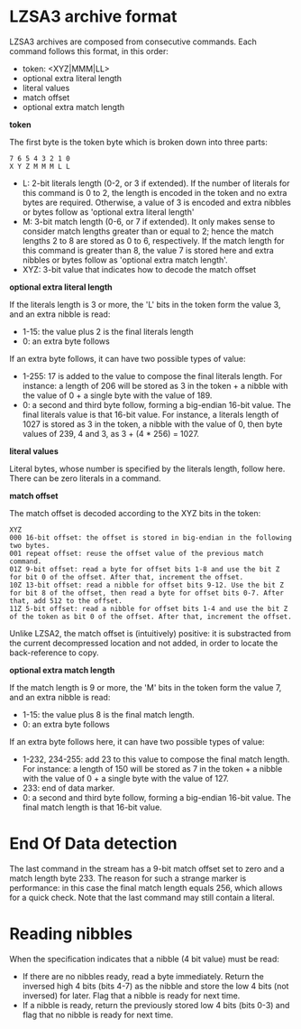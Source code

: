 # LZSA3 archive format

LZSA3 archives are composed from consecutive commands. Each command follows this format, in this order:

* token: <XYZ|MMM|LL>
* optional extra literal length
* literal values
* match offset
* optional extra match length

**token**

The first byte is the token byte which is broken down into three parts:

    7 6 5 4 3 2 1 0
    X Y Z M M M L L

* L: 2-bit literals length (0-2, or 3 if extended). If the number of literals for this command is 0 to 2, the length is encoded in the token and no extra bytes are required. Otherwise, a value of 3 is encoded and extra nibbles or bytes follow as 'optional extra literal length'
* M: 3-bit match length (0-6, or 7 if extended). It only makes sense to consider match lengths greater than or equal to 2; hence the match lengths 2 to 8 are stored as 0 to 6, respectively. If the match length for this command is greater than 8, the value 7 is stored here and extra nibbles or bytes follow as 'optional extra match length'.
* XYZ: 3-bit value that indicates how to decode the match offset

**optional extra literal length**

If the literals length is 3 or more, the 'L' bits in the token form the value 3, and an extra nibble is read:

* 1-15: the value plus 2 is the final literals length
* 0: an extra byte follows

If an extra byte follows, it can have two possible types of value:

* 1-255: 17 is added to the value to compose the final literals length. For instance: a length of 206 will be stored as 3 in the token + a nibble with the value of 0 + a single byte with the value of 189.
* 0: a second and third byte follow, forming a big-endian 16-bit value. The final literals value is that 16-bit value. For instance, a literals length of 1027 is stored as 3 in the token, a nibble with the value of 0, then byte values of 239, 4 and 3, as 3 + (4 * 256) = 1027.

**literal values**

Literal bytes, whose number is specified by the literals length, follow here. There can be zero literals in a command.

**match offset**

The match offset is decoded according to the XYZ bits in the token:

    XYZ
    000 16-bit offset: the offset is stored in big-endian in the following two bytes.
    001 repeat offset: reuse the offset value of the previous match command.
    01Z 9-bit offset: read a byte for offset bits 1-8 and use the bit Z for bit 0 of the offset. After that, increment the offset.
    10Z 13-bit offset: read a nibble for offset bits 9-12. Use the bit Z for bit 8 of the offset, then read a byte for offset bits 0-7. After that, add 512 to the offset.
    11Z 5-bit offset: read a nibble for offset bits 1-4 and use the bit Z of the token as bit 0 of the offset. After that, increment the offset.

Unlike LZSA2, the match offset is (intuitively) positive: it is substracted from the current decompressed location and not added, in order to locate the back-reference to copy.

**optional extra match length**

If the match length is 9 or more, the 'M' bits in the token form the value 7, and an extra nibble is read:

* 1-15: the value plus 8 is the final match length.
* 0: an extra byte follows

If an extra byte follows here, it can have two possible types of value:

* 1-232, 234-255: add 23 to this value to compose the final match length. For instance: a length of 150 will be stored as 7 in the token + a nibble with the value of 0 + a single byte with the value of 127.
* 233: end of data marker.
* 0: a second and third byte follow, forming a big-endian 16-bit value. The final match length is that 16-bit value.


# End Of Data detection

The last command in the stream has a 9-bit match offset set to zero and a match length byte 233. The reason for such a strange marker is performance: in this case the final match length equals 256, which allows for a quick check. Note that the last command may still contain a literal.


# Reading nibbles

When the specification indicates that a nibble (4 bit value) must be read:

* If there are no nibbles ready, read a byte immediately. Return the inversed high 4 bits (bits 4-7) as the nibble and store the low 4 bits (not inversed) for later. Flag that a nibble is ready for next time.
* If a nibble is ready, return the previously stored low 4 bits (bits 0-3) and flag that no nibble is ready for next time.
